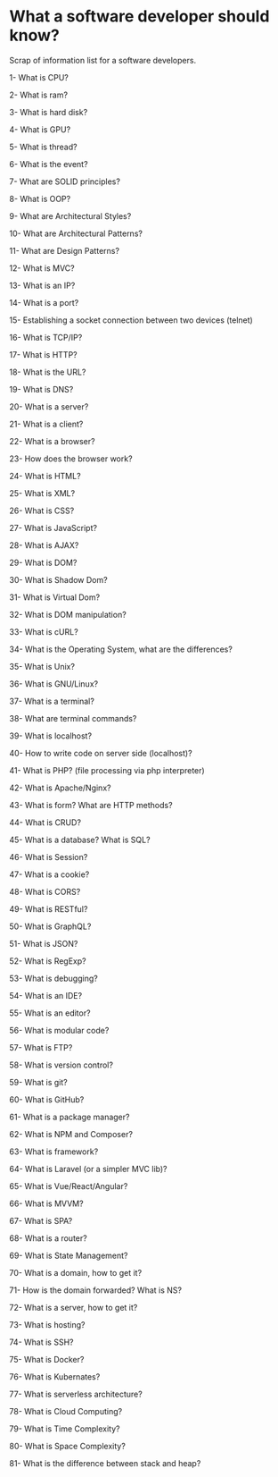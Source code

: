 # What a software developer should know?

Scrap of information list for a software developers.

1- What is CPU?

2- What is ram?

3- What is hard disk?

4- What is GPU?

5- What is thread?

6- What is the event?

7- What are SOLID principles?

8- What is OOP?

9- What are Architectural Styles?

10- What are Architectural Patterns?

11- What are Design Patterns?

12- What is MVC?

13- What is an IP?

14- What is a port?

15- Establishing a socket connection between two devices (telnet)

16- What is TCP/IP?

17- What is HTTP?

18- What is the URL?

19- What is DNS?

20- What is a server?

21- What is a client?

22- What is a browser?

23- How does the browser work?

24- What is HTML?

25-	What is XML?

26-	What is CSS?

27-	What is JavaScript?

28-	What is AJAX?

29-	What is DOM?

30-	What is Shadow Dom?

31-	What is Virtual Dom?

32-	What is DOM manipulation?

33-	What is cURL?

34-	What is the Operating System, what are the differences?

35-	What is Unix?

36-	What is GNU/Linux?

37-	What is a terminal?

38-	What are terminal commands?

39-	What is localhost?

40-	How to write code on server side (localhost)?

41-	What is PHP? (file processing via php interpreter)

42-	What is Apache/Nginx?

43-	What is form? What are HTTP methods?

44-	What is CRUD?

45-	What is a database? What is SQL?

46-	What is Session?

47- What is a cookie?

48-	What is CORS?

49-	What is RESTful?

50-	What is GraphQL?

51-	What is JSON?

52-	What is RegExp?

53-	What is debugging?

54-	What is an IDE?

55-	What is an editor?

56-	What is modular code?

57-	What is FTP?

58-	What is version control?

59-	What is git?

60-	What is GitHub?

61-	What is a package manager?

62-	What is NPM and Composer?

63-	What is framework?

64-	What is Laravel (or a simpler MVC lib)?

65-	What is Vue/React/Angular?

66-	What is MVVM?

67-	What is SPA?

68-	What is a router?

69-	What is State Management?

70-	What is a domain, how to get it?

71-	How is the domain forwarded? What is NS?

72-	What is a server, how to get it?

73-	What is hosting?

74-	What is SSH?

75-	What is Docker?

76-	What is Kubernates?

77-	What is serverless architecture?

78-	What is Cloud Computing?

79- What is Time Complexity?

80- What is Space Complexity?

81- What is the difference between stack and heap?
